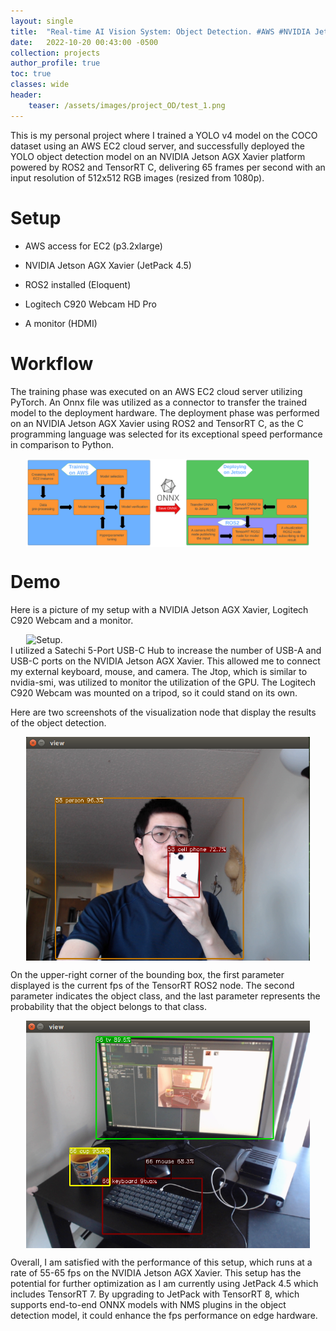 ```yaml
---
layout: single
title:  "Real-time AI Vision System: Object Detection. #AWS #NVIDIA Jetson #ROS2 #TensorRT"
date:   2022-10-20 00:43:00 -0500
collection: projects
author_profile: true
toc: true
classes: wide
header:
    teaser: /assets/images/project_OD/test_1.png
---
```


This is my personal project where I trained a YOLO v4 model on the COCO dataset using an AWS EC2 cloud server, and successfully deployed the YOLO object detection model on an NVIDIA Jetson AGX Xavier platform powered by ROS2 and TensorRT C, delivering 65 frames per second with an input resolution of 512x512 RGB images (resized from 1080p).

# Setup
- AWS access for EC2 (p3.2xlarge)

- NVIDIA Jetson AGX Xavier (JetPack 4.5)

- ROS2 installed (Eloquent)

- Logitech C920 Webcam HD Pro

- A monitor (HDMI)

# Workflow
The training phase was executed on an AWS EC2 cloud server utilizing PyTorch. An Onnx file was utilized as a connector to transfer the trained model to the deployment hardware. The deployment phase was performed on an NVIDIA Jetson AGX Xavier using ROS2 and TensorRT C, as the C programming language was selected for its exceptional speed performance in comparison to Python.

<style>
.center {
  display: block;
  margin-left: auto;
  margin-right: auto;
  min-width: 90%;
  max-width: 90%;
  width: 50vw;
}
</style>
<img class="center" src="/assets/images/project_OD/Task_1.png" alt="The task."> 

# Demo
Here is a picture of my setup with a NVIDIA Jetson AGX Xavier, Logitech C920 Webcam and a monitor.
<style>
.center {
  display: block;
  margin-left: auto;
  margin-right: auto;
  min-width: 90%;
  max-width: 90%;
  width: 50vw;
}
</style>
<img class="center" src="/assets/images/project_OD/Setup.png" alt="Setup."> 
I utilized a Satechi 5-Port USB-C Hub to increase the number of USB-A and USB-C ports on the NVIDIA Jetson AGX Xavier. This allowed me to connect my external keyboard, mouse, and camera. The Jtop, which is similar to nvidia-smi, was utilized to monitor the utilization of the GPU. The Logitech C920 Webcam was mounted on a tripod, so it could stand on its own.


Here are two screenshots of the visualization node that display the results of the object detection.

<img class="center" src="/assets/images/project_OD/test_1.png" alt="test_1."> 

On the upper-right corner of the bounding box, the first parameter displayed is the current fps of the TensorRT ROS2 node. The second parameter indicates the object class, and the last parameter represents the probability that the object belongs to that class.

<img class="center" src="/assets/images/project_OD/test_2.png" alt="test_2."> 

Overall, I am satisfied with the performance of this setup, which runs at a rate of 55-65 fps on the NVIDIA Jetson AGX Xavier. This setup has the potential for further optimization as I am currently using JetPack 4.5 which includes TensorRT 7. By upgrading to JetPack with TensorRT 8, which supports end-to-end ONNX models with NMS plugins in the object detection model, it could enhance the fps performance on edge hardware.
